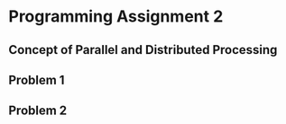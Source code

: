 # Programming Assignment 2
## Concept of Parallel and Distributed Processing


## Problem 1



## Problem 2
